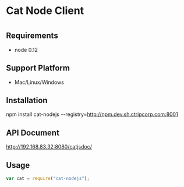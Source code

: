 # Cat Node Client
#
## Requirements

* node 0.12 

## Support Platform

* Mac/Linux/Windows

## Installation

npm install cat-nodejs --registry=http://npm.dev.sh.ctripcorp.com:8001

## API Document

http://192.168.83.32:8080/catjsdoc/

## Usage

```javascript
var cat = require("cat-nodejs");
```		
